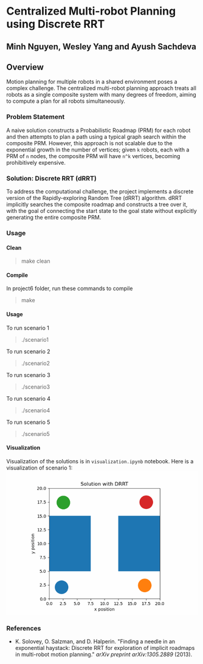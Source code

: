 # Centralized Multi-robot Planning using Discrete RRT
## Minh Nguyen, Wesley Yang and Ayush Sachdeva

## Overview
Motion planning for multiple robots in a shared environment poses a complex challenge. The centralized multi-robot planning approach treats all robots as a single composite system with many degrees of freedom, aiming to compute a plan for all robots simultaneously.

### Problem Statement
A naive solution constructs a Probabilistic Roadmap (PRM) for each robot and then attempts to plan a path using a typical graph search within the composite PRM. However, this approach is not scalable due to the exponential growth in the number of vertices; given `k` robots, each with a PRM of `n` nodes, the composite PRM will have `n^k` vertices, becoming prohibitively expensive.

### Solution: Discrete RRT (dRRT)
To address the computational challenge, the project implements a discrete version of the Rapidly-exploring Random Tree (dRRT) algorithm. dRRT implicitly searches the composite roadmap and constructs a tree over it, with the goal of connecting the start state to the goal state without explicitly generating the entire composite PRM.


### Usage

#### Clean

>make clean

#### Compile

In project6 folder, run these commands to compile 
>make

#### Usage

To run scenario 1
>./scenario1

To run scenario 2
>./scenario2

To run scenario 3
>./scenario3

To run scenario 4
>./scenario4

To run scenario 5
>./scenario5

#### Visualization

Visualization of the solutions is in `visualization.ipynb` notebook. Here is a visualization of scenario 1:
![SegmentLocal](scenario1.gif "segment")


### References
- K. Solovey, O. Salzman, and D. Halperin. "Finding a needle in an exponential haystack: Discrete RRT for exploration of implicit roadmaps in multi-robot motion planning." *arXiv preprint arXiv:1305.2889* (2013).